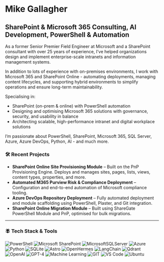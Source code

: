 # Mike Gallagher  
## SharePoint & Microsoft 365 Consulting, AI Development, PowerShell & Automation  

As a former Senior Premier Field Engineer at Microsoft and a SharePoint consultant with over 25 years of experience, I’ve helped organizations design and implement enterprise-scale intranets and information management systems.

In addition to lots of experience with on-premises environments, I work with Microsoft 365 and SharePoint Online - automating deployments, managing content lifecycles, and supporting hybrid environments to simplify operations and ensure long-term maintainability.

Specialising in:
- SharePoint (on-prem & online) with PowerShell automation
- Designing and optimising Microsoft 365 solutions with governance, security, and usability in balance
- Architecting scalable, high-performance intranet and digital workplace solutions

I’m passionate about PowerShell, SharePoint, Microsoft 365, SQL Server, Azure, Azure DevOps, Python, AI - and much more.


### 🛠️ Recent Projects

- **SharePoint Online Site Provisioning Module** – Built on the PnP Provisioning Engine. Deploys and manages sites, pages, lists, views, content types, properties, and more.
- **Automated M365 Purview Risk & Compliance Deployment** – Configuration and end-to-end automation of Microsoft compliance tooling.
- **Azure DevOps Repository Deployment** – Fully automated deployment and module scaffolding using PowerShell, Plaster, and Git integration.
- **SharePoint Online Migration Module** – Built using ShareGate PowerShell Module and PnP, optimised for bulk migrations.

---

### 🪰 Tech Stack & Tools

![PowerShell](https://img.shields.io/badge/PowerShell-%235391FE.svg?style=for-the-badge&logo=powershell&logoColor=white)
![Microsoft SharePoint](https://img.shields.io/badge/Microsoft_SharePoint-0078D4?style=for-the-badge&logo=microsoft-sharepoint&logoColor=white)
![MicrosoftSQLServer](https://img.shields.io/badge/Microsoft%20SQL%20Server-CC2927?style=for-the-badge&logo=microsoft%20sql%20server&logoColor=white)
![Azure](https://img.shields.io/badge/azure-%230072C6.svg?style=for-the-badge&logo=microsoftazure&logoColor=white)
![Python](https://img.shields.io/badge/python-3670A0?style=for-the-badge&logo=python&logoColor=ffdd54)
![SQLite](https://img.shields.io/badge/SQLite-003B57?style=for-the-badge&logo=sqlite&logoColor=white)
![Astro](https://img.shields.io/badge/Astro-292929?style=for-the-badge&logo=astro&logoColor=white)
![OpenHermes](https://img.shields.io/badge/OpenHermes_2.5-800080?style=for-the-badge&label=OpenHermes)
![LangChain](https://img.shields.io/badge/LangChain-000000?style=for-the-badge&labelColor=000000)
![Qdrant](https://img.shields.io/badge/Qdrant-6A0DAD?style=for-the-badge&logo=qdrant&logoColor=white)
![OpenAI](https://img.shields.io/badge/OpenAI-412991?style=for-the-badge&logo=openai&logoColor=white)
![GPT-4](https://img.shields.io/badge/GPT--4-121212?style=for-the-badge&logo=openai&logoColor=white)
![Machine Learning](https://img.shields.io/badge/Machine%20Learning-0A66C2?style=for-the-badge&logo=scikit-learn&logoColor=white)
![GIT](https://img.shields.io/badge/GIT-E44C30?style=for-the-badge&logo=git&logoColor=white)
![VS Code](https://img.shields.io/badge/Visual_Studio_Code-0078D4?style=for-the-badge&logo=visual%20studio%20code&logoColor=white)
![Ubuntu](https://img.shields.io/badge/Ubuntu-E95420?style=for-the-badge&logo=ubuntu&logoColor=white)
